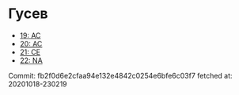 # Гусев
- [19: AC](19.md)
- [20: AC](20.md)
- [21: CE](21.md)
- [22: NA](22.md)

Commit: fb2f0d6e2cfaa94e132e4842c0254e6bfe6c03f7
 fetched at: 20201018-230219
